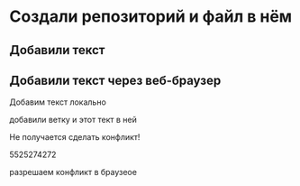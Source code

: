 # Создали репозиторий и файл в нём

## Добавили текст

## Добавили текст через веб-браузер

Добавим текст локально

добавили ветку и этот тект в ней

Не получается сделать конфликт!

5525274272

разрешаем конфликт в браузеое
